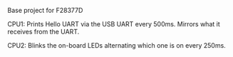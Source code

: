 Base project for F28377D

CPU1:
Prints Hello UART via the USB UART every 500ms.
Mirrors what it receives from the UART. 

CPU2:
Blinks the on-board LEDs alternating which one is on every 250ms.
